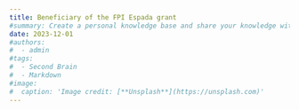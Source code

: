 ```yaml
---
title: Beneficiary of the FPI Espada grant
#summary: Create a personal knowledge base and share your knowledge with your peers.
date: 2023-12-01
#authors:
#  - admin
#tags:
#  - Second Brain
#  - Markdown
#image:
#  caption: 'Image credit: [**Unsplash**](https://unsplash.com)'
---
```


